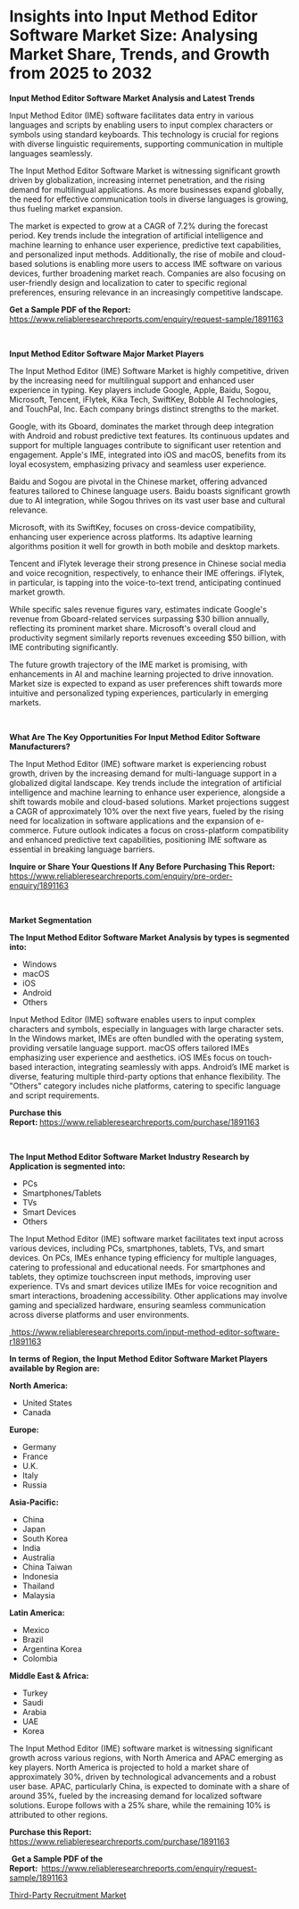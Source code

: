 <p><h1>Insights into Input Method Editor Software Market Size: Analysing Market Share, Trends, and Growth from 2025 to 2032</h1></p><p><strong>Input Method Editor Software Market Analysis and Latest Trends</strong></p>
<p><p>Input Method Editor (IME) software facilitates data entry in various languages and scripts by enabling users to input complex characters or symbols using standard keyboards. This technology is crucial for regions with diverse linguistic requirements, supporting communication in multiple languages seamlessly. </p><p>The Input Method Editor Software Market is witnessing significant growth driven by globalization, increasing internet penetration, and the rising demand for multilingual applications. As more businesses expand globally, the need for effective communication tools in diverse languages is growing, thus fueling market expansion. </p><p>The market is expected to grow at a CAGR of 7.2% during the forecast period. Key trends include the integration of artificial intelligence and machine learning to enhance user experience, predictive text capabilities, and personalized input methods. Additionally, the rise of mobile and cloud-based solutions is enabling more users to access IME software on various devices, further broadening market reach. Companies are also focusing on user-friendly design and localization to cater to specific regional preferences, ensuring relevance in an increasingly competitive landscape.</p></p>
<p><strong>Get a Sample PDF of the Report:&nbsp;</strong> <a href="https://www.reliableresearchreports.com/enquiry/request-sample/1891163?utm_campaign=3027&utm_medium=2&utm_source=Github&utm_content=ia&utm_term=28032025&utm_id=input-method-editor-software">https://www.reliableresearchreports.com/enquiry/request-sample/1891163</a></p>
<p>&nbsp;</p>
<p><strong>Input Method Editor Software Major Market Players</strong></p>
<p><p>The Input Method Editor (IME) Software Market is highly competitive, driven by the increasing need for multilingual support and enhanced user experience in typing. Key players include Google, Apple, Baidu, Sogou, Microsoft, Tencent, iFlytek, Kika Tech, SwiftKey, Bobble AI Technologies, and TouchPal, Inc. Each company brings distinct strengths to the market.</p><p>Google, with its Gboard, dominates the market through deep integration with Android and robust predictive text features. Its continuous updates and support for multiple languages contribute to significant user retention and engagement. Apple's IME, integrated into iOS and macOS, benefits from its loyal ecosystem, emphasizing privacy and seamless user experience.</p><p>Baidu and Sogou are pivotal in the Chinese market, offering advanced features tailored to Chinese language users. Baidu boasts significant growth due to AI integration, while Sogou thrives on its vast user base and cultural relevance.</p><p>Microsoft, with its SwiftKey, focuses on cross-device compatibility, enhancing user experience across platforms. Its adaptive learning algorithms position it well for growth in both mobile and desktop markets.</p><p>Tencent and iFlytek leverage their strong presence in Chinese social media and voice recognition, respectively, to enhance their IME offerings. iFlytek, in particular, is tapping into the voice-to-text trend, anticipating continued market growth.</p><p>While specific sales revenue figures vary, estimates indicate Google's revenue from Gboard-related services surpassing $30 billion annually, reflecting its prominent market share. Microsoft's overall cloud and productivity segment similarly reports revenues exceeding $50 billion, with IME contributing significantly.</p><p>The future growth trajectory of the IME market is promising, with enhancements in AI and machine learning projected to drive innovation. Market size is expected to expand as user preferences shift towards more intuitive and personalized typing experiences, particularly in emerging markets.</p></p>
<p>&nbsp;</p>
<p><strong>What Are The Key Opportunities For Input Method Editor Software Manufacturers?</strong></p>
<p><p>The Input Method Editor (IME) software market is experiencing robust growth, driven by the increasing demand for multi-language support in a globalized digital landscape. Key trends include the integration of artificial intelligence and machine learning to enhance user experience, alongside a shift towards mobile and cloud-based solutions. Market projections suggest a CAGR of approximately 10% over the next five years, fueled by the rising need for localization in software applications and the expansion of e-commerce. Future outlook indicates a focus on cross-platform compatibility and enhanced predictive text capabilities, positioning IME software as essential in breaking language barriers.</p></p>
<p><strong>Inquire or Share Your Questions If Any Before Purchasing This Report:</strong> <a href="https://www.reliableresearchreports.com/enquiry/pre-order-enquiry/1891163?utm_campaign=3027&utm_medium=2&utm_source=Github&utm_content=ia&utm_term=28032025&utm_id=input-method-editor-software">https://www.reliableresearchreports.com/enquiry/pre-order-enquiry/1891163</a></p>
<p>&nbsp;</p>
<p><strong>Market Segmentation</strong></p>
<p><strong>The Input Method Editor Software Market Analysis by types is segmented into:</strong></p>
<p><ul><li>Windows</li><li>macOS</li><li>iOS</li><li>Android</li><li>Others</li></ul></p>
<p><p>Input Method Editor (IME) software enables users to input complex characters and symbols, especially in languages with large character sets. In the Windows market, IMEs are often bundled with the operating system, providing versatile language support. macOS offers tailored IMEs emphasizing user experience and aesthetics. iOS IMEs focus on touch-based interaction, integrating seamlessly with apps. Android’s IME market is diverse, featuring multiple third-party options that enhance flexibility. The "Others" category includes niche platforms, catering to specific language and script requirements.</p></p>
<p><strong>Purchase this Report:&nbsp;</strong><a href="https://www.reliableresearchreports.com/purchase/1891163?utm_campaign=3027&utm_medium=2&utm_source=Github&utm_content=ia&utm_term=28032025&utm_id=input-method-editor-software">https://www.reliableresearchreports.com/purchase/1891163</a></p>
<p>&nbsp;</p>
<p><strong>The Input Method Editor Software Market Industry Research by Application is segmented into:</strong></p>
<p><ul><li>PCs</li><li>Smartphones/Tablets</li><li>TVs</li><li>Smart Devices</li><li>Others</li></ul></p>
<p><p>The Input Method Editor (IME) software market facilitates text input across various devices, including PCs, smartphones, tablets, TVs, and smart devices. On PCs, IMEs enhance typing efficiency for multiple languages, catering to professional and educational needs. For smartphones and tablets, they optimize touchscreen input methods, improving user experience. TVs and smart devices utilize IMEs for voice recognition and smart interactions, broadening accessibility. Other applications may involve gaming and specialized hardware, ensuring seamless communication across diverse platforms and user environments.</p></p>
<p><a href="https://www.reliableresearchreports.com/input-method-editor-software-r1891163?utm_campaign=3027&utm_medium=2&utm_source=Github&utm_content=ia&utm_term=28032025&utm_id=input-method-editor-software">&nbsp;https://www.reliableresearchreports.com/input-method-editor-software-r1891163</a></p>
<p><strong>In terms of Region, the Input Method Editor Software Market Players available by Region are:</strong></p>
<p>
    <p> <strong> North America: </strong>
        <ul>
            <li>United States</li>
            <li>Canada</li>
        </ul>
        </p> 
    <p> <strong> Europe: </strong>
        <ul>
            <li>Germany</li>
            <li>France</li>
            <li>U.K.</li>
            <li>Italy</li>
            <li>Russia</li>
        </ul>
        </p> 
    <p> <strong> Asia-Pacific: </strong>
        <ul>
            <li>China</li>
            <li>Japan</li>
            <li>South Korea</li>
            <li>India</li>
            <li>Australia</li>
            <li>China Taiwan</li>
            <li>Indonesia</li>
            <li>Thailand</li>
            <li>Malaysia</li>
        </ul>
        </p> 
    <p> <strong> Latin America: </strong>
        <ul>
            <li>Mexico</li>
            <li>Brazil</li>
            <li>Argentina Korea</li>
            <li>Colombia</li>
        </ul>
        </p> 
    <p> <strong> Middle East & Africa: </strong>
        <ul>
            <li>Turkey</li>
            <li>Saudi</li>
            <li>Arabia</li>
            <li>UAE</li>
            <li>Korea</li>
        </ul>
    </p>
    </p>
<p><p>The Input Method Editor (IME) software market is witnessing significant growth across various regions, with North America and APAC emerging as key players. North America is projected to hold a market share of approximately 30%, driven by technological advancements and a robust user base. APAC, particularly China, is expected to dominate with a share of around 35%, fueled by the increasing demand for localized software solutions. Europe follows with a 25% share, while the remaining 10% is attributed to other regions.</p></p>
<p><strong>Purchase this Report: </strong><a href="https://www.reliableresearchreports.com/purchase/1891163?utm_campaign=3027&utm_medium=2&utm_source=Github&utm_content=ia&utm_term=28032025&utm_id=input-method-editor-software">https://www.reliableresearchreports.com/purchase/1891163</a></p>
<p>&nbsp;<strong>Get a Sample PDF of the Report:&nbsp;&nbsp;</strong><a href="https://www.reliableresearchreports.com/enquiry/request-sample/1891163?utm_campaign=3027&utm_medium=2&utm_source=Github&utm_content=ia&utm_term=28032025&utm_id=input-method-editor-software">https://www.reliableresearchreports.com/enquiry/request-sample/1891163</a></p>
<p><strong></strong></p>
<p><p><a href="https://github.com/nibbsmantji/Market-Research-Report-List-1/blob/main/third-party-recruitment-market.md?utm_campaign=3027&utm_medium=2&utm_source=Github&utm_content=ia&utm_term=28032025&utm_id=input-method-editor-software">Third-Party Recruitment Market</a></p></p>
